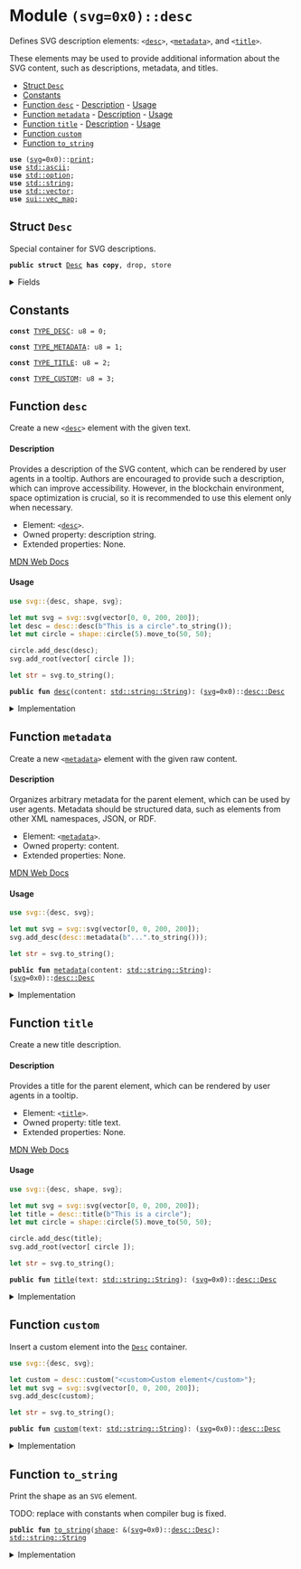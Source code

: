 
<a name="(svg=0x0)_desc"></a>

# Module `(svg=0x0)::desc`

Defines SVG description elements: <code>&lt;<a href="../svg/desc.md#(svg=0x0)_desc">desc</a>&gt;</code>, <code>&lt;<a href="../svg/desc.md#(svg=0x0)_desc_metadata">metadata</a>&gt;</code>, and <code>&lt;<a href="../svg/desc.md#(svg=0x0)_desc_title">title</a>&gt;</code>.

These elements may be used to provide additional information about the SVG content, such as
descriptions, metadata, and titles.


-  [Struct `Desc`](#(svg=0x0)_desc_Desc)
-  [Constants](#@Constants_0)
-  [Function `desc`](#(svg=0x0)_desc_desc)
        -  [Description](#@Description_1)
        -  [Usage](#@Usage_2)
-  [Function `metadata`](#(svg=0x0)_desc_metadata)
        -  [Description](#@Description_3)
        -  [Usage](#@Usage_4)
-  [Function `title`](#(svg=0x0)_desc_title)
        -  [Description](#@Description_5)
        -  [Usage](#@Usage_6)
-  [Function `custom`](#(svg=0x0)_desc_custom)
-  [Function `to_string`](#(svg=0x0)_desc_to_string)


<pre><code><b>use</b> (<a href="../svg/svg.md#(svg=0x0)_svg">svg</a>=0x0)::<a href="../svg/print.md#(svg=0x0)_print">print</a>;
<b>use</b> <a href="../../.doc-deps/std/ascii.md#std_ascii">std::ascii</a>;
<b>use</b> <a href="../../.doc-deps/std/option.md#std_option">std::option</a>;
<b>use</b> <a href="../../.doc-deps/std/string.md#std_string">std::string</a>;
<b>use</b> <a href="../../.doc-deps/std/vector.md#std_vector">std::vector</a>;
<b>use</b> <a href="../../.doc-deps/sui/vec_map.md#sui_vec_map">sui::vec_map</a>;
</code></pre>



<a name="(svg=0x0)_desc_Desc"></a>

## Struct `Desc`

Special container for SVG descriptions.


<pre><code><b>public</b> <b>struct</b> <a href="../svg/desc.md#(svg=0x0)_desc_Desc">Desc</a> <b>has</b> <b>copy</b>, drop, store
</code></pre>



<details>
<summary>Fields</summary>


<dl>
<dt>
<code>desc_type: u8</code>
</dt>
<dd>
</dd>
<dt>
<code>content: <a href="../../.doc-deps/std/string.md#std_string_String">std::string::String</a></code>
</dt>
<dd>
</dd>
</dl>


</details>

<a name="@Constants_0"></a>

## Constants


<a name="(svg=0x0)_desc_TYPE_DESC"></a>



<pre><code><b>const</b> <a href="../svg/desc.md#(svg=0x0)_desc_TYPE_DESC">TYPE_DESC</a>: u8 = 0;
</code></pre>



<a name="(svg=0x0)_desc_TYPE_METADATA"></a>



<pre><code><b>const</b> <a href="../svg/desc.md#(svg=0x0)_desc_TYPE_METADATA">TYPE_METADATA</a>: u8 = 1;
</code></pre>



<a name="(svg=0x0)_desc_TYPE_TITLE"></a>



<pre><code><b>const</b> <a href="../svg/desc.md#(svg=0x0)_desc_TYPE_TITLE">TYPE_TITLE</a>: u8 = 2;
</code></pre>



<a name="(svg=0x0)_desc_TYPE_CUSTOM"></a>



<pre><code><b>const</b> <a href="../svg/desc.md#(svg=0x0)_desc_TYPE_CUSTOM">TYPE_CUSTOM</a>: u8 = 3;
</code></pre>



<a name="(svg=0x0)_desc_desc"></a>

## Function `desc`

Create a new <code>&lt;<a href="../svg/desc.md#(svg=0x0)_desc">desc</a>&gt;</code> element with the given text.


<a name="@Description_1"></a>

#### Description


Provides a description of the SVG content, which can be rendered by user agents in a
tooltip. Authors are encouraged to provide such a description, which can improve accessibility.
However, in the blockchain environment, space optimization is crucial, so it is recommended to
use this element only when necessary.

- Element: <code>&lt;<a href="../svg/desc.md#(svg=0x0)_desc">desc</a>&gt;</code>.
- Owned property: description string.
- Extended properties: None.

[MDN Web Docs](https://developer.mozilla.org/en-US/docs/Web/SVG/Element/desc)


<a name="@Usage_2"></a>

#### Usage


```rust
use svg::{desc, shape, svg};

let mut svg = svg::svg(vector[0, 0, 200, 200]);
let desc = desc::desc(b"This is a circle".to_string());
let mut circle = shape::circle(5).move_to(50, 50);

circle.add_desc(desc);
svg.add_root(vector[ circle ]);

let str = svg.to_string();
```


<pre><code><b>public</b> <b>fun</b> <a href="../svg/desc.md#(svg=0x0)_desc">desc</a>(content: <a href="../../.doc-deps/std/string.md#std_string_String">std::string::String</a>): (<a href="../svg/svg.md#(svg=0x0)_svg">svg</a>=0x0)::<a href="../svg/desc.md#(svg=0x0)_desc_Desc">desc::Desc</a>
</code></pre>



<details>
<summary>Implementation</summary>


<pre><code><b>public</b> <b>fun</b> <a href="../svg/desc.md#(svg=0x0)_desc">desc</a>(content: String): <a href="../svg/desc.md#(svg=0x0)_desc_Desc">Desc</a> { <a href="../svg/desc.md#(svg=0x0)_desc_Desc">Desc</a> { desc_type: <a href="../svg/desc.md#(svg=0x0)_desc_TYPE_DESC">TYPE_DESC</a>, content } }
</code></pre>



</details>

<a name="(svg=0x0)_desc_metadata"></a>

## Function `metadata`

Create a new <code>&lt;<a href="../svg/desc.md#(svg=0x0)_desc_metadata">metadata</a>&gt;</code> element with the given raw content.


<a name="@Description_3"></a>

#### Description


Organizes arbitrary metadata for the parent element, which can be used by user agents.
Metadata should be structured data, such as elements from other XML namespaces, JSON, or
RDF.

- Element: <code>&lt;<a href="../svg/desc.md#(svg=0x0)_desc_metadata">metadata</a>&gt;</code>.
- Owned property: content.
- Extended properties: None.

[MDN Web Docs](https://developer.mozilla.org/en-US/docs/Web/SVG/Element/metadata)


<a name="@Usage_4"></a>

#### Usage


```rust
use svg::{desc, svg};

let mut svg = svg::svg(vector[0, 0, 200, 200]);
svg.add_desc(desc::metadata(b"...".to_string()));

let str = svg.to_string();
```


<pre><code><b>public</b> <b>fun</b> <a href="../svg/desc.md#(svg=0x0)_desc_metadata">metadata</a>(content: <a href="../../.doc-deps/std/string.md#std_string_String">std::string::String</a>): (<a href="../svg/svg.md#(svg=0x0)_svg">svg</a>=0x0)::<a href="../svg/desc.md#(svg=0x0)_desc_Desc">desc::Desc</a>
</code></pre>



<details>
<summary>Implementation</summary>


<pre><code><b>public</b> <b>fun</b> <a href="../svg/desc.md#(svg=0x0)_desc_metadata">metadata</a>(content: String): <a href="../svg/desc.md#(svg=0x0)_desc_Desc">Desc</a> { <a href="../svg/desc.md#(svg=0x0)_desc_Desc">Desc</a> { desc_type: <a href="../svg/desc.md#(svg=0x0)_desc_TYPE_METADATA">TYPE_METADATA</a>, content } }
</code></pre>



</details>

<a name="(svg=0x0)_desc_title"></a>

## Function `title`

Create a new title description.


<a name="@Description_5"></a>

#### Description


Provides a title for the parent element, which can be rendered by user agents in a tooltip.

- Element: <code>&lt;<a href="../svg/desc.md#(svg=0x0)_desc_title">title</a>&gt;</code>.
- Owned property: title text.
- Extended properties: None.

[MDN Web Docs](https://developer.mozilla.org/en-US/docs/Web/SVG/Element/title)


<a name="@Usage_6"></a>

#### Usage


```rust
use svg::{desc, shape, svg};

let mut svg = svg::svg(vector[0, 0, 200, 200]);
let title = desc::title(b"This is a circle");
let mut circle = shape::circle(5).move_to(50, 50);

circle.add_desc(title);
svg.add_root(vector[ circle ]);

let str = svg.to_string();
```


<pre><code><b>public</b> <b>fun</b> <a href="../svg/desc.md#(svg=0x0)_desc_title">title</a>(text: <a href="../../.doc-deps/std/string.md#std_string_String">std::string::String</a>): (<a href="../svg/svg.md#(svg=0x0)_svg">svg</a>=0x0)::<a href="../svg/desc.md#(svg=0x0)_desc_Desc">desc::Desc</a>
</code></pre>



<details>
<summary>Implementation</summary>


<pre><code><b>public</b> <b>fun</b> <a href="../svg/desc.md#(svg=0x0)_desc_title">title</a>(text: String): <a href="../svg/desc.md#(svg=0x0)_desc_Desc">Desc</a> { <a href="../svg/desc.md#(svg=0x0)_desc_Desc">Desc</a> { desc_type: <a href="../svg/desc.md#(svg=0x0)_desc_TYPE_TITLE">TYPE_TITLE</a>, content: text } }
</code></pre>



</details>

<a name="(svg=0x0)_desc_custom"></a>

## Function `custom`

Insert a custom element into the <code><a href="../svg/desc.md#(svg=0x0)_desc_Desc">Desc</a></code> container.

```rust
use svg::{desc, svg};

let custom = desc::custom("<custom>Custom element</custom>");
let mut svg = svg::svg(vector[0, 0, 200, 200]);
svg.add_desc(custom);

let str = svg.to_string();
```


<pre><code><b>public</b> <b>fun</b> <a href="../svg/desc.md#(svg=0x0)_desc_custom">custom</a>(text: <a href="../../.doc-deps/std/string.md#std_string_String">std::string::String</a>): (<a href="../svg/svg.md#(svg=0x0)_svg">svg</a>=0x0)::<a href="../svg/desc.md#(svg=0x0)_desc_Desc">desc::Desc</a>
</code></pre>



<details>
<summary>Implementation</summary>


<pre><code><b>public</b> <b>fun</b> <a href="../svg/desc.md#(svg=0x0)_desc_custom">custom</a>(text: String): <a href="../svg/desc.md#(svg=0x0)_desc_Desc">Desc</a> { <a href="../svg/desc.md#(svg=0x0)_desc_Desc">Desc</a> { desc_type: <a href="../svg/desc.md#(svg=0x0)_desc_TYPE_CUSTOM">TYPE_CUSTOM</a>, content: text } }
</code></pre>



</details>

<a name="(svg=0x0)_desc_to_string"></a>

## Function `to_string`

Print the shape as an <code>SVG</code> element.

TODO: replace with constants when compiler bug is fixed.


<pre><code><b>public</b> <b>fun</b> <a href="../svg/desc.md#(svg=0x0)_desc_to_string">to_string</a>(<a href="../svg/shape.md#(svg=0x0)_shape">shape</a>: &(<a href="../svg/svg.md#(svg=0x0)_svg">svg</a>=0x0)::<a href="../svg/desc.md#(svg=0x0)_desc_Desc">desc::Desc</a>): <a href="../../.doc-deps/std/string.md#std_string_String">std::string::String</a>
</code></pre>



<details>
<summary>Implementation</summary>


<pre><code><b>public</b> <b>fun</b> <a href="../svg/desc.md#(svg=0x0)_desc_to_string">to_string</a>(<a href="../svg/shape.md#(svg=0x0)_shape">shape</a>: &<a href="../svg/desc.md#(svg=0x0)_desc_Desc">Desc</a>): String {
    <b>let</b> (name, content) = match (<a href="../svg/shape.md#(svg=0x0)_shape">shape</a>.desc_type) {
        0 =&gt; (b"<a href="../svg/desc.md#(svg=0x0)_desc">desc</a>", vector[<a href="../svg/shape.md#(svg=0x0)_shape">shape</a>.content]),
        1 =&gt; (b"<a href="../svg/desc.md#(svg=0x0)_desc_metadata">metadata</a>", vector[<a href="../svg/shape.md#(svg=0x0)_shape">shape</a>.content]),
        2 =&gt; (b"<a href="../svg/desc.md#(svg=0x0)_desc_title">title</a>", vector[<a href="../svg/shape.md#(svg=0x0)_shape">shape</a>.content]),
        3 =&gt; <b>return</b> <a href="../svg/shape.md#(svg=0x0)_shape">shape</a>.content,
        _ =&gt; <b>abort</b>,
    };
    <a href="../svg/print.md#(svg=0x0)_print_print">print::print</a>(name.<a href="../svg/desc.md#(svg=0x0)_desc_to_string">to_string</a>(), vec_map::empty(), option::some(content))
}
</code></pre>



</details>
